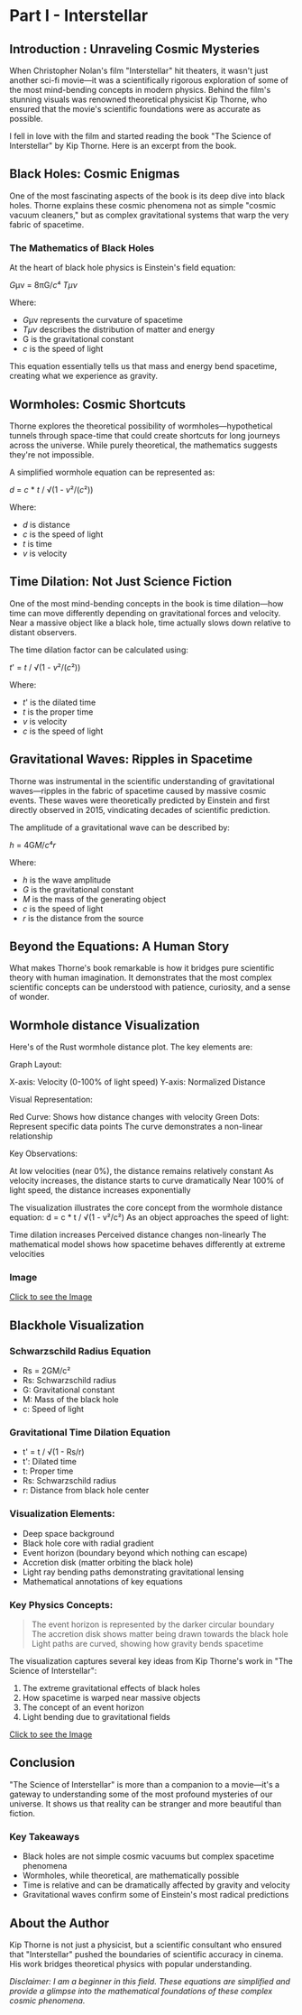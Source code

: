 
# Part I - Interstellar


## Introduction :  Unraveling Cosmic Mysteries

When Christopher Nolan's film "Interstellar" hit theaters, it wasn't just another sci-fi movie—it was a scientifically rigorous exploration of some of the most mind-bending concepts in modern physics. Behind the film's stunning visuals was renowned theoretical physicist Kip Thorne, who ensured that the movie's scientific foundations were as accurate as possible.


I fell in love with the film and started reading the book "The Science of Interstellar" by Kip Thorne. Here is an excerpt from the book.

## Black Holes: Cosmic Enigmas

One of the most fascinating aspects of the book is its deep dive into black holes. Thorne explains these cosmic phenomena not as simple "cosmic vacuum cleaners," but as complex gravitational systems that warp the very fabric of spacetime.

### The Mathematics of Black Holes

At the heart of black hole physics is Einstein's field equation:

*G*μν = 8πG/*c*⁴ *Tμν*

Where:
- *G*μν represents the curvature of spacetime
- *Tμν* describes the distribution of matter and energy
- G is the gravitational constant
- *c* is the speed of light

This equation essentially tells us that mass and energy bend spacetime, creating what we experience as gravity.

## Wormholes: Cosmic Shortcuts

Thorne explores the theoretical possibility of wormholes—hypothetical tunnels through space-time that could create shortcuts for long journeys across the universe. While purely theoretical, the mathematics suggests they're not impossible.

A simplified wormhole equation can be represented as:

*d* = *c* * *t* / √(1 - *v*²/(*c*²))

Where:
- *d* is distance
- *c* is the speed of light
- *t* is time
- *v* is velocity

## Time Dilation: Not Just Science Fiction

One of the most mind-bending concepts in the book is time dilation—how time can move differently depending on gravitational forces and velocity. Near a massive object like a black hole, time actually slows down relative to distant observers.

The time dilation factor can be calculated using:

*t*' = *t* / √(1 - *v*²/(*c*²))

Where:
- *t*' is the dilated time
- *t* is the proper time
- *v* is velocity
- *c* is the speed of light

## Gravitational Waves: Ripples in Spacetime

Thorne was instrumental in the scientific understanding of gravitational waves—ripples in the fabric of spacetime caused by massive cosmic events. These waves were theoretically predicted by Einstein and first directly observed in 2015, vindicating decades of scientific prediction.

The amplitude of a gravitational wave can be described by:

*h* = 4G*M*/*c*⁴*r*

Where:
- *h* is the wave amplitude
- *G* is the gravitational constant
- *M* is the mass of the generating object
- *c* is the speed of light
- *r* is the distance from the source

## Beyond the Equations: A Human Story

What makes Thorne's book remarkable is how it bridges pure scientific theory with human imagination. It demonstrates that the most complex scientific concepts can be understood with patience, curiosity, and a sense of wonder.


## Wormhole distance Visualization
Here's of the Rust wormhole distance plot. The key elements are:

Graph Layout:

X-axis: Velocity (0-100% of light speed)
Y-axis: Normalized Distance


Visual Representation:

Red Curve: Shows how distance changes with velocity
Green Dots: Represent specific data points
The curve demonstrates a non-linear relationship


Key Observations:

At low velocities (near 0%), the distance remains relatively constant
As velocity increases, the distance starts to curve dramatically
Near 100% of light speed, the distance increases exponentially


The visualization illustrates the core concept from the wormhole distance equation: d = c * t / √(1 - v²/c²)
As an object approaches the speed of light:

Time dilation increases
Perceived distance changes non-linearly
The mathematical model shows how spacetime behaves differently at extreme velocities


### Image 

[Click to see the Image](./images/wormhole-distance-plot.svg)



## Blackhole  Visualization

### Schwarzschild Radius Equation

- Rs = 2GM/c²
- Rs: Schwarzschild radius
- G: Gravitational constant
- M: Mass of the black hole
- c: Speed of light


### Gravitational Time Dilation Equation

- t' = t / √(1 - Rs/r)
- t': Dilated time
- t: Proper time
- Rs: Schwarzschild radius
- r: Distance from black hole center



### Visualization Elements:

- Deep space background
- Black hole core with radial gradient
- Event horizon (boundary beyond which nothing can escape)
- Accretion disk (matter orbiting the black hole)
- Light ray bending paths demonstrating gravitational lensing
- Mathematical annotations of key equations

### Key Physics Concepts:

> The event horizon is represented by the darker circular boundary  
> The accretion disk shows matter being drawn towards the black hole  
> Light paths are curved, showing how gravity bends spacetime    


The visualization captures several key ideas from Kip Thorne's work in "The Science of Interstellar":

1. The extreme gravitational effects of black holes
2. How spacetime is warped near massive objects
3. The concept of an event horizon
4. Light bending due to gravitational fields


[Click to see the Image](./images/black-hole-visualization.svg)   

## Conclusion

"The Science of Interstellar" is more than a companion to a movie—it's a gateway to understanding some of the most profound mysteries of our universe. It shows us that reality can be stranger and more beautiful than fiction.

### Key Takeaways
- Black holes are not simple cosmic vacuums but complex spacetime phenomena
- Wormholes, while theoretical, are mathematically possible
- Time is relative and can be dramatically affected by gravity and velocity
- Gravitational waves confirm some of Einstein's most radical predictions

## About the Author

Kip Thorne is not just a physicist, but a scientific consultant who ensured that "Interstellar" pushed the boundaries of scientific accuracy in cinema. His work bridges theoretical physics with popular understanding.

*Disclaimer: I am a beginner in this field.  These equations are simplified and provide a glimpse into the mathematical foundations of these complex cosmic phenomena.*